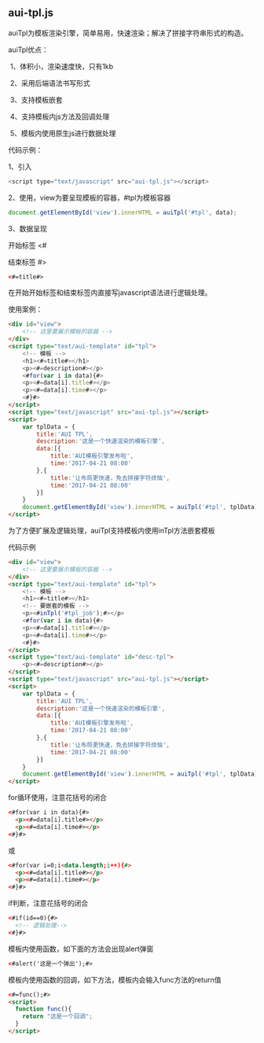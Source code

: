 ## aui-tpl.js

auiTpl为模板渲染引擎，简单易用，快速渲染；解决了拼接字符串形式的构造。

auiTpl优点：

​	1、体积小，渲染速度快，只有1kb

​	2、采用后端语法书写形式

​	3、支持模板嵌套

​	4、支持模板内js方法及回调处理

​	5、模板内使用原生js进行数据处理

代码示例：

1、引入

```js
<script type="text/javascript" src="aui-tpl.js"></script>
```

2、使用，view为要呈现模板的容器，#tpl为模板容器

```javascript
document.getElementById('view').innerHTML = auiTpl('#tpl', data);
```

3、数据呈现

开始标签 <#

结束标签 #>

```html
<#=title#>
```

在开始开始标签和结束标签内直接写javascript语法进行逻辑处理。

使用案例：

```html
<div id="view">
	<!-- 这里要展示模板的容器 -->
</div>
<script type="text/aui-template" id="tpl">
	<!-- 模板 -->
    <h1><#=title#></h1>
    <p><#=description#></p>
    <#for(var i in data){#>
    <p><#=data[i].title#></p>
    <p><#=data[i].time#></p>
    <#}#>
</script>
<script type="text/javascript" src="aui-tpl.js"></script>
<script>
    var tplData = {
    	title:'AUI TPL',
    	description:'这是一个快速渲染的模板引擎',
    	data:[{
    		title:'AUI模板引擎发布啦',
    		time:'2017-04-21 08:00'
    	},{
    		title:'让布局更快速，免去拼接字符烦恼',
    		time:'2017-04-21 08:00'
    	}]
    }
    document.getElementById('view').innerHTML = auiTpl('#tpl', tplData);
</script>
```

为了方便扩展及逻辑处理，auiTpl支持模板内使用inTpl方法嵌套模板

代码示例

```html
<div id="view">
	<!-- 这里要展示模板的容器 -->
</div>
<script type="text/aui-template" id="tpl">
	<!-- 模板 -->
    <h1><#=title#></h1>
    <!-- 要嵌套的模板 -->
    <p><#inTpl('#tpl_job');#></p>
    <#for(var i in data){#>
    <p><#=data[i].title#></p>
    <p><#=data[i].time#></p>
    <#}#>
</script>
<script type="text/aui-template" id="desc-tpl">
    <p><#=description#></p>
</script>
<script type="text/javascript" src="aui-tpl.js"></script>
<script>
    var tplData = {
    	title:'AUI TPL',
    	description:'这是一个快速渲染的模板引擎',
    	data:[{
    		title:'AUI模板引擎发布啦',
    		time:'2017-04-21 08:00'
    	},{
    		title:'让布局更快速，免去拼接字符烦恼',
    		time:'2017-04-21 08:00'
    	}]
    }
    document.getElementById('view').innerHTML = auiTpl('#tpl', tplData);
</script>
```

for循环使用，注意花括号的闭合

```html
<#for(var i in data){#>
  <p><#=data[i].title#></p>
  <p><#=data[i].time#></p>
<#}#>
```

或

```html
<#for(var i=0;i<data.length;i++){#>
  <p><#=data[i].title#></p>
  <p><#=data[i].time#></p>
<#}#>
```

if判断，注意花括号的闭合

```html
<#if(id==0){#>
  <!-- 逻辑处理-->
<#}#>
```

模板内使用函数，如下面的方法会出现alert弹窗

```html
<#alert('这是一个弹出');#>
```

模板内使用函数的回调，如下方法，模板内会输入func方法的return值

```html
<#=func();#>
<script>
  function func(){
    return "这是一个回调";
  }
</script>
```

